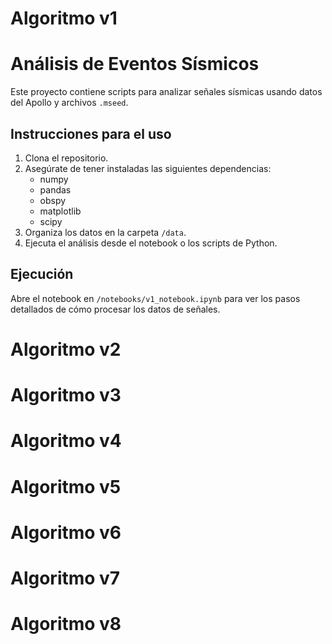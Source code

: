 # Algoritmo  v1
# Análisis de Eventos Sísmicos
Este proyecto contiene scripts para analizar señales sísmicas usando datos del Apollo y archivos `.mseed`.

## Instrucciones para el uso
1. Clona el repositorio.
2. Asegúrate de tener instaladas las siguientes dependencias:
   - numpy
   - pandas
   - obspy
   - matplotlib
   - scipy
3. Organiza los datos en la carpeta `/data`.
4. Ejecuta el análisis desde el notebook o los scripts de Python.

## Ejecución
Abre el notebook en `/notebooks/v1_notebook.ipynb` para ver los pasos detallados de cómo procesar los datos de señales.


# Algoritmo  v2



# Algoritmo  v3



# Algoritmo  v4 



# Algoritmo  v5



# Algoritmo  v6



# Algoritmo  v7



# Algoritmo  v8
